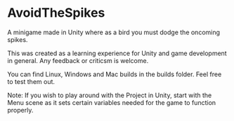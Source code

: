 # AvoidTheSpikes
A minigame made in Unity where as a bird you must dodge the oncoming spikes. 

This was created as a learning experience for Unity and game development in general. Any feedback or criticsm is welcome. 

You can find Linux, Windows and Mac builds in the builds folder. Feel free to test them out. 

Note: If you wish to play around with the Project in Unity, start with the Menu scene as it sets certain variables needed for 
the game to function properly. 
